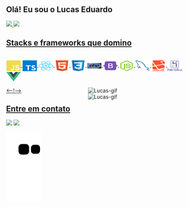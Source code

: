 
## Olá! Eu sou o Lucas Eduardo
 <div>
  <a href="https://github.com/LucasEduardo122">
  <img height="180em" src="https://github-readme-stats.vercel.app/api?username=LucasEduardo122&show_icons=true&theme=tokyonight&include_all_commits=true&count_private=true"/>
  <img height="180em" src="https://github-readme-stats.vercel.app/api/top-langs/?username=LucasEduardo122&layout=compact&langs_count=7&theme=tokyonight"/>
</div>
 
 ## Stacks e frameworks que domino
<div style="display: inline_block"><br>
  <img align="center" alt="Lucas-Js" height="30" width="40" src="https://raw.githubusercontent.com/devicons/devicon/master/icons/javascript/javascript-plain.svg">
  <img align="center" alt="Lucas-Ts" height="30" width="40" src="https://raw.githubusercontent.com/devicons/devicon/master/icons/typescript/typescript-plain.svg">
  <img align="center" alt="Lucas-React" height="30" width="40" src="https://raw.githubusercontent.com/devicons/devicon/master/icons/react/react-original.svg">
  <img align="center" alt="Lucas-HTML" height="30" width="40" src="https://raw.githubusercontent.com/devicons/devicon/master/icons/html5/html5-original.svg">
  <img align="center" alt="Lucas-CSS" height="30" width="40" src="https://raw.githubusercontent.com/devicons/devicon/master/icons/css3/css3-original.svg">
  <img align="center" alt="Lucas-php" height="30" width="40" src="https://raw.githubusercontent.com/devicons/devicon/master/icons/php/php-original.svg">
  <img align="center" alt="Lucas-Bootstrap" height="30" width="40" src="https://raw.githubusercontent.com/devicons/devicon/master/icons/bootstrap/bootstrap-plain.svg">
 <img align="center" alt="Lucas-node" height="30" width="40" src="https://raw.githubusercontent.com/devicons/devicon/2ae2a900d2f041da66e950e4d48052658d850630/icons/nodejs/nodejs-original.svg">
<img align="center" alt="Lucas-mysql" height="30" width="40" src="https://raw.githubusercontent.com/devicons/devicon/2ae2a900d2f041da66e950e4d48052658d850630/icons/mysql/mysql-original.svg">
 <img align="center" alt="Lucas-laravel" height="30" width="40" src="https://raw.githubusercontent.com/devicons/devicon/2ae2a900d2f041da66e950e4d48052658d850630/icons/laravel/laravel-plain-wordmark.svg">

<img align="center" alt="Lucas-heroku" height="30" width="40" src="https://raw.githubusercontent.com/devicons/devicon/2ae2a900d2f041da66e950e4d48052658d850630/icons/heroku/heroku-original-wordmark.svg">

<img align="center" alt="Lucas-vue" height="30" width="40" src="https://raw.githubusercontent.com/devicons/devicon/2ae2a900d2f041da66e950e4d48052658d850630/icons/vuejs/vuejs-original.svg">

  <--!<img align="right" alt="Lucas-gif" width="281" heigth="609" src="https://media.discordapp.net/attachments/571752920685477889/908426182977028096/Screenshot_1.jpg?width=281&height=509">-->
  <img align="right" alt="Lucas-gif" width="281" heigth="609" src="https://media.discordapp.net/attachments/964537774399193158/1034654800618455060/perfil-copa.PNG?width=281&height=509">
</div>
  
  ## Entre em contato
 
<div> 
  <a href = "mailto:luklucas42@gmail.com"><img src="https://img.shields.io/badge/-Gmail-%23333?style=for-the-badge&logo=gmail&logoColor=white" target="_blank"></a>
  <a href="https://www.linkedin.com/in/lucas-eduardo133/" target="_blank"><img src="https://img.shields.io/badge/-LinkedIn-%230077B5?style=for-the-badge&logo=linkedin&logoColor=white" target="_blank"></a> 
 
  ![Snake animation](https://github.com/rafaballerini/rafaballerini/blob/output/github-contribution-grid-snake.svg)
 
</div>
